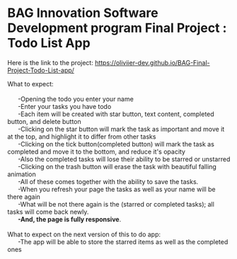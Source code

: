 # BAG Innovation Software Development program Final Project : Todo List App
Here is the link to the project: https://oliviier-dev.github.io/BAG-Final-Project-Todo-List-app/

What to expect: <br>
<br>
  &nbsp;&nbsp;&nbsp;&nbsp;&nbsp;&nbsp;-Opening the todo you enter your name <br>
  &nbsp;&nbsp;&nbsp;&nbsp;&nbsp;&nbsp;-Enter your tasks you have todo <br>
  &nbsp;&nbsp;&nbsp;&nbsp;&nbsp;&nbsp;-Each item will be created with star button, text content, completed button, and delete button <br>
  &nbsp;&nbsp;&nbsp;&nbsp;&nbsp;&nbsp;-Clicking on the star button will mark the task as important and move it at the top, and highlight it to differ from other tasks <br>
  &nbsp;&nbsp;&nbsp;&nbsp;&nbsp;&nbsp;-Clicking on the tick button(completed button) will mark the task as completed and move it to the bottom, and reduce it's opacity <br>
  &nbsp;&nbsp;&nbsp;&nbsp;&nbsp;&nbsp;-Also the completed tasks will lose their ability to be starred or unstarred <br>
  &nbsp;&nbsp;&nbsp;&nbsp;&nbsp;&nbsp;-Clicking on the trash button will erase the task with beautiful falling animation <br>
  &nbsp;&nbsp;&nbsp;&nbsp;&nbsp;&nbsp;-All of these comes together with the ability to save the tasks. <br>
  &nbsp;&nbsp;&nbsp;&nbsp;&nbsp;&nbsp;-When you refresh your page the tasks as well as your name will be there again <br>
  &nbsp;&nbsp;&nbsp;&nbsp;&nbsp;&nbsp;-What will be not there again is the (starred or completed tasks); all tasks will come back newly. <br>
  &nbsp;&nbsp;&nbsp;&nbsp;&nbsp;&nbsp;__-And, the page is fully responsive__. <br>
  <br>
What to expect on the next version of this to do app: <br>
  &nbsp;&nbsp;&nbsp;&nbsp;&nbsp;&nbsp;-The app will be able to store the starred items as well as the completed ones<br>
